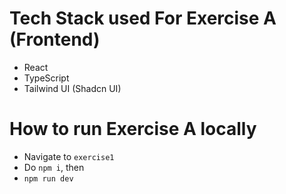 # Tech Stack used For Exercise A (Frontend)
- React
- TypeScript
- Tailwind UI (Shadcn UI)

# How to run Exercise A locally
- Navigate to ```exercise1```
- Do ```npm i```, then
- ```npm run dev```


